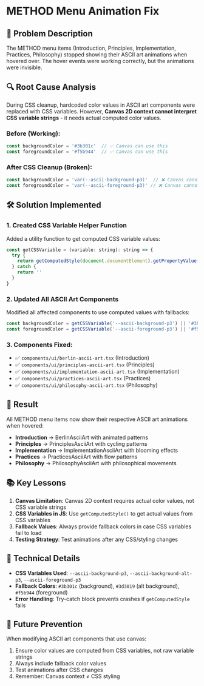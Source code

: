 # METHOD Menu Animation Fix

## 🐛 **Problem Description**
The METHOD menu items (Introduction, Principles, Implementation, Practices, Philosophy) stopped showing their ASCII art animations when hovered over. The hover events were working correctly, but the animations were invisible.

## 🔍 **Root Cause Analysis**
During CSS cleanup, hardcoded color values in ASCII art components were replaced with CSS variables. However, **Canvas 2D context cannot interpret CSS variable strings** - it needs actual computed color values.

### Before (Working):
```javascript
const backgroundColor = '#3b301c'  // ✅ Canvas can use this
const foregroundColor = '#f5b944'  // ✅ Canvas can use this
```

### After CSS Cleanup (Broken):
```javascript
const backgroundColor = 'var(--ascii-background-p3)'  // ❌ Canvas cannot interpret CSS variables
const foregroundColor = 'var(--ascii-foreground-p3)' // ❌ Canvas cannot interpret CSS variables
```

## 🛠️ **Solution Implemented**

### 1. Created CSS Variable Helper Function
Added a utility function to get computed CSS variable values:

```javascript
const getCSSVariable = (variable: string): string => {
  try {
    return getComputedStyle(document.documentElement).getPropertyValue(variable).trim()
  } catch {
    return ''
  }
}
```

### 2. Updated All ASCII Art Components
Modified all affected components to use computed values with fallbacks:

```javascript
const backgroundColor = getCSSVariable('--ascii-background-p3') || '#3b301c'
const foregroundColor = getCSSVariable('--ascii-foreground-p3') || '#f5b944'
```

### 3. Components Fixed:
- ✅ `components/ui/berlin-ascii-art.tsx` (Introduction)
- ✅ `components/ui/principles-ascii-art.tsx` (Principles)  
- ✅ `components/ui/implementation-ascii-art.tsx` (Implementation)
- ✅ `components/ui/practices-ascii-art.tsx` (Practices)
- ✅ `components/ui/philosophy-ascii-art.tsx` (Philosophy)

## 🎯 **Result**
All METHOD menu items now show their respective ASCII art animations when hovered:
- **Introduction** → BerlinAsciiArt with animated patterns
- **Principles** → PrinciplesAsciiArt with cycling patterns 
- **Implementation** → ImplementationAsciiArt with blooming effects
- **Practices** → PracticesAsciiArt with flow patterns
- **Philosophy** → PhilosophyAsciiArt with philosophical movements

## 📚 **Key Lessons**
1. **Canvas Limitation**: Canvas 2D context requires actual color values, not CSS variable strings
2. **CSS Variables in JS**: Use `getComputedStyle()` to get actual values from CSS variables
3. **Fallback Values**: Always provide fallback colors in case CSS variables fail to load
4. **Testing Strategy**: Test animations after any CSS/styling changes

## 🔧 **Technical Details**
- **CSS Variables Used**: `--ascii-background-p3`, `--ascii-background-alt-p3`, `--ascii-foreground-p3`
- **Fallback Colors**: `#3b301c` (background), `#3d3019` (alt background), `#f5b944` (foreground)
- **Error Handling**: Try-catch block prevents crashes if `getComputedStyle` fails

## 🚀 **Future Prevention**
When modifying ASCII art components that use canvas:
1. Ensure color values are computed from CSS variables, not raw variable strings
2. Always include fallback color values
3. Test animations after CSS changes
4. Remember: Canvas context ≠ CSS styling